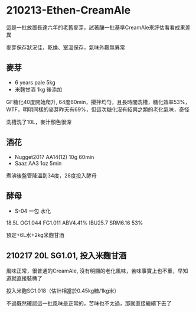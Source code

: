 # 210213-Ethen-CreamAle

這是一批放置長達六年的老舊麥芽，試著釀一批基準CreamAle來評估看看成果差異

麥芽保存狀況佳，乾燥、室溫保存，氣味外觀無異常

## 麥芽
* 6 years pale 5kg
* 米麴甘酒 1kg 後添加

GF糖化40度開始爬升, 64度60min，攪拌均勻，且長時間洗槽，糖化效率53%，WTF，明明同樣的麥芽昨天有69%，但這次糖化沒有紹興之類的老化氣味，奇怪

洗槽洗了10L，麥汁顏色很深

## 酒花
* Nugget2017 AA14(12) 10g 60min
* Saaz AA3 1oz 5min

煮沸後盤管降溫到34度，28度投入酵母

## 酵母
* S-04 一包 水化

18.5L OG1.044 FG1.011 ABV4.41% IBU25.7 SRM6.16 53%

預定+6L水+2kg米麴甘酒

## 210217 20L SG1.01, 投入米麴甘酒

風味正常，很普通的CreamAle, 沒有明顯的老化風味，苦味事實上也不重，早知道就直接裝桶了

投入米麴SG1.018（估計相當於0.45kg糖/1kg米）

不過既然確認這一批風味是正常的，苦味也不太過，那就直接繼續下去了